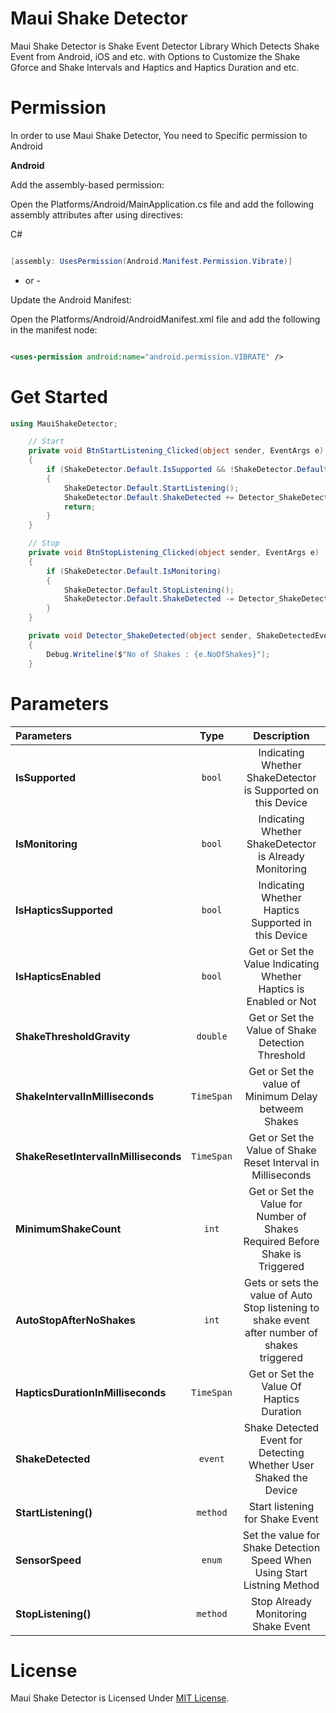 # Maui Shake Detector

Maui Shake Detector is Shake Event Detector Library Which Detects Shake Event from Android, iOS and etc. with Options to Customize the Shake Gforce and Shake Intervals and Haptics and Haptics Duration and etc.

# Permission

In order to use Maui Shake Detector, You need to Specific permission to Android

**Android**

Add the assembly-based permission:

Open the Platforms/Android/MainApplication.cs file and add the following assembly attributes after using directives:

C#

```csharp

[assembly: UsesPermission(Android.Manifest.Permission.Vibrate)]

```
- or -

Update the Android Manifest:

Open the Platforms/Android/AndroidManifest.xml file and add the following in the manifest node:

```xml

<uses-permission android:name="android.permission.VIBRATE" />

```

# Get Started

```csharp
using MauiShakeDetector;

    // Start
    private void BtnStartListening_Clicked(object sender, EventArgs e)
    {
        if (ShakeDetector.Default.IsSupported && !ShakeDetector.Default.IsMonitoring)
        {
            ShakeDetector.Default.StartListening();
            ShakeDetector.Default.ShakeDetected += Detector_ShakeDetected;
            return;
        }
    }

    // Stop
    private void BtnStopListening_Clicked(object sender, EventArgs e)
    {
        if (ShakeDetector.Default.IsMonitoring)
        {
            ShakeDetector.Default.StopListening();
            ShakeDetector.Default.ShakeDetected -= Detector_ShakeDetected;
        }
    }

    private void Detector_ShakeDetected(object sender, ShakeDetectedEventArgs e)
    {
        Debug.Writeline($"No of Shakes : {e.NoOfShakes}");
    }

```

# Parameters

| Parameters | Type | Description |
|               :---               |    :---:   |            :---:                                                                               |
| **IsSupported** | `bool` | Indicating Whether ShakeDetector is Supported on this Device |
| **IsMonitoring** | `bool` | Indicating Whether ShakeDetector is Already Monitoring |
| **IsHapticsSupported** | `bool` | Indicating Whether Haptics Supported in this Device |
| **IsHapticsEnabled** | `bool` | Get or Set the Value Indicating Whether Haptics is Enabled or Not |
| **ShakeThresholdGravity** | `double` | Get or Set the Value of Shake Detection Threshold |
| **ShakeIntervalInMilliseconds** | `TimeSpan` | Get or Set the value of Minimum Delay betweem Shakes |
| **ShakeResetIntervalInMilliseconds** | `TimeSpan` | Get or Set the Value of Shake Reset Interval in Milliseconds |
| **MinimumShakeCount** | `int` | Get or Set the Value for Number of Shakes Required Before Shake is Triggered |
| **AutoStopAfterNoShakes** | `int` |  Gets or sets the value of Auto Stop listening to shake event after number of shakes triggered |
| **HapticsDurationInMilliseconds** | `TimeSpan` | Get or Set the Value Of Haptics Duration |
| **ShakeDetected** | `event` | Shake Detected Event for Detecting Whether User Shaked the Device |
| **StartListening()** | `method` | Start listening for Shake Event |
| **SensorSpeed** | `enum` | Set the value for Shake Detection Speed When Using Start Listning Method |
| **StopListening()** | `method` | Stop Already Monitoring Shake Event |


# License

Maui Shake Detector is Licensed Under [MIT License](https://github.com/AathifMahir/MauiShakeDetector/blob/master/LICENSE.txt).